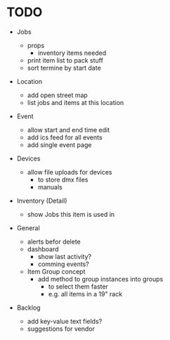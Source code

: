 # TODO

- Jobs
  - props
    - inventory items needed
  - print item list to pack stuff
  - sort termine by start date

- Location
  - add open street map
  - list jobs and items at this location

- Event
  - allow start and end time edit
  - add ics feed for all events
  - add single event page

- Devices
  - allow file uploads for devices
    - to store dmx files
    - manuals

- Inventory (Detail)
  - show Jobs this item is used in

- General
  - alerts befor delete
  - dashboard
    - show last activity?
    - comming events?
  - Item Group concept
    - add method to group instances into groups
      - to select them faster
      - e.g. all items in a 19" rack





- Backlog
  - add key-value text fields?
  - suggestions for vendor

